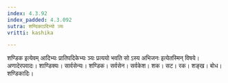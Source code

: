 ```yaml
---
index: 4.3.92
index_padded: 4.3.092
sutra: शण्दिकाऽदिभ्यो ञ्यः
vritti: kashika

---
```

शण्डिक इत्येवम् आदिभ्यः प्रातिपदिकेभ्यः ञ्यः प्रत्ययो भवति सो ऽस्य अभिजनः इत्येतस्मिन् विषये। अणादेरपवादः। शाण्डिक्यः। सार्वसेन्यः। शण्डिक। सर्वसेन। सर्वकेश। शक। सट। रक। शङ्ख। बोध। शण्डिकादिः।
